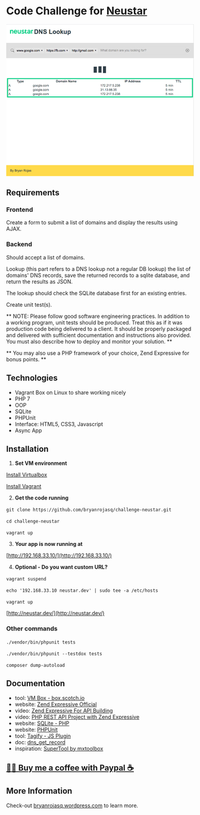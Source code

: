 
# Code Challenge for [Neustar](neustar.home)

![Challenge Neustar Preview](./preview.png)

## Requirements

### Frontend

Create a form to submit a list of domains and display the results using AJAX.

### Backend

Should accept a list of domains.

Lookup (this part refers to a DNS lookup not a regular DB lookup) the list of domains' DNS records, save the returned records to a sqlite database, and return the results as JSON. 

The lookup should check the SQLite database first for an existing entries.

Create unit test(s).

** NOTE: Please follow good software engineering practices. In addition to a working program, unit tests should be produced. Treat this as if it was production code being delivered to a client. It should be properly packaged and delivered with sufficient documentation and instructions also provided. You must also describe how to deploy and monitor your solution. **

** You may also use a PHP framework of your choice, Zend Expressive for bonus points. **

## Technologies
* Vagrant Box on Linux to share working nicely
* PHP 7
* OOP
* SQLite
* PHPUnit
* Interface: HTML5, CSS3, Javascript
* Async App

## Installation
1. **Set VM environment**

[Install Virtualbox](https://www.virtualbox.org/)

[Install Vagrant](https://www.vagrantup.com/downloads)

2. **Get the code running**

`git clone https://github.com/bryanrojasq/challenge-neustar.git` 

`cd challenge-neustar`

`vagrant up`

3. **Your app is now running at**

[http://192.168.33.10/](http://192.168.33.10/)

4. **Optional - Do you want custom URL?**

`vagrant suspend`

`echo '192.168.33.10 neustar.dev' | sudo tee -a /etc/hosts`

`vagrant up`

[http://neustar.dev/](http://neustar.dev/)

### Other commands

`./vendor/bin/phpunit tests`

`./vendor/bin/phpunit --testdox tests`

`composer dump-autoload`

## Documentation

* tool: [VM Box - box.scotch.io](https://box.scotch.io)
* website: [Zend Expressive Official](https://zendframework.github.io)
* video: [Zend Expressive For API Building](https://www.youtube.com/playlist?list=PLAXvd3M1ib-YaZau98FNrupwa_F8eatOY)
* video: [PHP REST API Project with Zend Expressive](https://www.youtube.com/playlist?list=PL6_nF0awZMoMol4RPLf99WIZuoJ3l87oG)
* website: [SQLite - PHP](https://www.tutorialspoint.com/sqlite/sqlite_php.htm)
* website: [PHPUnit](https://phpunit.de/getting-started/phpunit-9.html)
* tool: [Tagify - JS Plugin](https://yaireo.github.io/tagify/)
* doc: [dns_get_record](https://www.php.net/manual/en/function.dns-get-record.php)
* inspiration: [SuperTool by mxtoolbox](https://mxtoolbox.com/SuperTool.aspx)

## [👍🏻 Buy me a coffee with Paypal ☕️](https://paypal.me/bryanrojasq)

## More Information

Check-out [bryanrojasq.wordpress.com](https://bryanrojasq.wordpress.com) to learn more.



